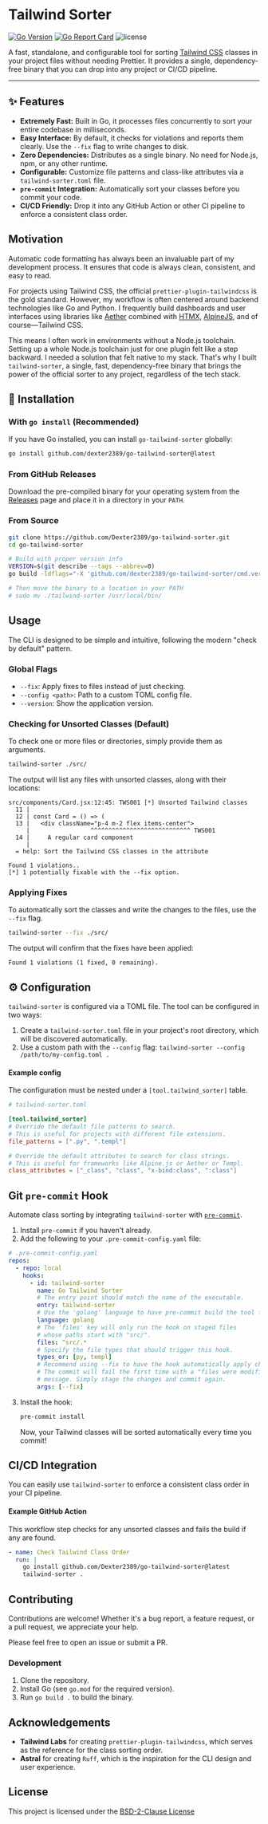 # Tailwind Sorter

[![Go Version](https://img.shields.io/badge/go-1.18+-blue.svg)](https://go.dev/dl/)
[![Go Report Card](https://goreportcard.com/badge/github.com/Dexter2389/go-tailwind-sorter)](https://goreportcard.com/report/github.com/Dexter2389/go-tailwind-sorter)
![license](https://img.shields.io/badge/license-BSD--2--Clause-brightgreen)

A fast, standalone, and configurable tool for sorting [Tailwind CSS](https://tailwindcss.com/) classes in your project files without needing Prettier. It provides a single, dependency-free binary that you can drop into any project or CI/CD pipeline.

---

## ✨ Features

-   **Extremely Fast:** Built in Go, it processes files concurrently to sort your entire codebase in milliseconds.
-   **Easy Interface:** By default, it checks for violations and reports them clearly. Use the `--fix` flag to write changes to disk.
-   **Zero Dependencies:** Distributes as a single binary. No need for Node.js, npm, or any other runtime.
-   **Configurable:** Customize file patterns and class-like attributes via a `tailwind-sorter.toml` file.
-   **`pre-commit` Integration:** Automatically sort your classes before you commit your code.
-   **CI/CD Friendly:** Drop it into any GitHub Action or other CI pipeline to enforce a consistent class order.

## Motivation

Automatic code formatting has always been an invaluable part of my development process. It ensures that code is always clean, consistent, and easy to read.

For projects using Tailwind CSS, the official `prettier-plugin-tailwindcss` is the gold standard. However, my workflow is often centered around backend technologies like Go and Python. I frequently build dashboards and user interfaces using libraries like [Aether](https://github.com/pyaether) combined with [HTMX](https://htmx.org/), [AlpineJS](https://alpinejs.dev), and of course—Tailwind CSS.

This means I often work in environments without a Node.js toolchain. Setting up a whole Node.js toolchain just for one plugin felt like a step backward. I needed a solution that felt native to my stack. That's why I built `tailwind-sorter`, a single, fast, dependency-free binary that brings the power of the official sorter to any project, regardless of the tech stack.

## 🚀 Installation

### With `go install` (Recommended)

If you have Go installed, you can install `go-tailwind-sorter` globally:
```bash
go install github.com/dexter2389/go-tailwind-sorter@latest
```

### From GitHub Releases

Download the pre-compiled binary for your operating system from the [Releases](https://github.com/Dexter2389/go-tailwind-sorter/releases) page and place it in a directory in your `PATH`.

### From Source

```bash
git clone https://github.com/Dexter2389/go-tailwind-sorter.git
cd go-tailwind-sorter

# Build with proper version info
VERSION=$(git describe --tags --abbrev=0)
go build -ldflags="-X 'github.com/dexter2389/go-tailwind-sorter/cmd.version=${VERSION}'" -o tailwind-sorter .

# Then move the binary to a location in your PATH
# sudo mv ./tailwind-sorter /usr/local/bin/
```

## Usage

The CLI is designed to be simple and intuitive, following the modern "check by default" pattern.

### Global Flags

-   `--fix`: Apply fixes to files instead of just checking.
-   `--config <path>`: Path to a custom TOML config file.
-   `--version`: Show the application version.

### Checking for Unsorted Classes (Default)

To check one or more files or directories, simply provide them as arguments.

```bash
tailwind-sorter ./src/
```

The output will list any files with unsorted classes, along with their locations:

```
src/components/Card.jsx:12:45: TWS001 [*] Unsorted Tailwind classes
  11 |
  12 | const Card = () => (
  13 |   <div className="p-4 m-2 flex items-center">
     |                 ^^^^^^^^^^^^^^^^^^^^^^^^^^^^ TWS001
  14 |     A regular card component
     |
  = help: Sort the Tailwind CSS classes in the attribute

Found 1 violations..
[*] 1 potentially fixable with the --fix option.
```

### Applying Fixes

To automatically sort the classes and write the changes to the files, use the `--fix` flag.

```bash
tailwind-sorter --fix ./src/
```

The output will confirm that the fixes have been applied:
```
Found 1 violations (1 fixed, 0 remaining).
```

## ⚙️ Configuration

`tailwind-sorter` is configured via a TOML file. The tool can be configured in two ways:

1.  Create a `tailwind-sorter.toml` file in your project's root directory, which will be discovered automatically.
2.  Use a custom path with the `--config` flag: `tailwind-sorter --config /path/to/my-config.toml .`

#### Example config

The configuration must be nested under a `[tool.tailwind_sorter]` table.

```toml
# tailwind-sorter.toml

[tool.tailwind_sorter]
# Override the default file patterns to search.
# This is useful for projects with different file extensions.
file_patterns = [".py", ".templ"]

# Override the default attributes to search for class strings.
# This is useful for frameworks like Alpine.js or Aether or Templ.
class_attributes = ["_class", "class", "x-bind:class", ":class"]
```

## Git `pre-commit` Hook

Automate class sorting by integrating `tailwind-sorter` with [`pre-commit`](https://pre-commit.com/).

1.  Install `pre-commit` if you haven't already.
2.  Add the following to your `.pre-commit-config.yaml` file:

```yaml
# .pre-commit-config.yaml
repos:
  - repo: local
    hooks:
      - id: tailwind-sorter
        name: Go Tailwind Sorter
        # The entry point should match the name of the executable.
        entry: tailwind-sorter
        # Use the 'golang' language to have pre-commit build the tool from source.
        language: golang
        # The 'files' key will only run the hook on staged files
        # whose paths start with "src/".
        files: ^src/.*
        # Specify the file types that should trigger this hook.
        types_or: [py, templ]
        # Recommend using --fix to have the hook automatically apply changes.
        # The commit will fail the first time with a "files were modified"
        # message. Simply stage the changes and commit again.
        args: [--fix]
```

3. Install the hook:
   ```bash
   pre-commit install
   ```

   Now, your Tailwind classes will be sorted automatically every time you commit!

## CI/CD Integration

You can easily use `tailwind-sorter` to enforce a consistent class order in your CI pipeline.

#### Example GitHub Action

This workflow step checks for any unsorted classes and fails the build if any are found.

```yaml
- name: Check Tailwind Class Order
  run: |
    go install github.com/Dexter2389/go-tailwind-sorter@latest
    tailwind-sorter .
```

## Contributing

Contributions are welcome! Whether it's a bug report, a feature request, or a pull request, we appreciate your help.

Please feel free to open an issue or submit a PR.

### Development

1. Clone the repository.
2. Install Go (see `go.mod` for the required version).
3. Run `go build .` to build the binary.

## Acknowledgements

-   **Tailwind Labs** for creating `prettier-plugin-tailwindcss`, which serves as the reference for the class sorting order.
-   **Astral** for creating `Ruff`, which is the inspiration for the CLI design and user experience.

## License

This project is licensed under the [BSD-2-Clause License](./LICENSE.md)